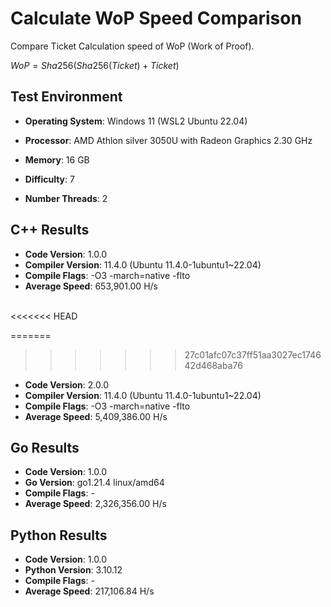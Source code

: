 # Calculate WoP Speed Comparison

Compare Ticket Calculation speed of WoP (Work of Proof).

$WoP = Sha256(Sha256(Ticket) + Ticket)$

## Test Environment

- **Operating System**: Windows 11 (WSL2 Ubuntu 22.04)
- **Processor**: AMD Athlon silver 3050U with Radeon Graphics 2.30 GHz
- **Memory**: 16 GB

- **Difficulty**: 7
- **Number Threads**: 2

## C++ Results

- **Code Version**: 1.0.0
- **Compiler Version**: 11.4.0 (Ubuntu 11.4.0-1ubuntu1~22.04)
- **Compile Flags**: -O3 -march=native -flto
- **Average Speed**: 653,901.00 H/s 
</br>
<<<<<<< HEAD

=======
>>>>>>> 27c01afc07c37ff51aa3027ec174642d468aba76
- **Code Version**: 2.0.0
- **Compiler Version**: 11.4.0 (Ubuntu 11.4.0-1ubuntu1~22.04)
- **Compile Flags**: -O3 -march=native -flto
- **Average Speed**: 5,409,386.00 H/s

## Go Results

- **Code Version**: 1.0.0
- **Go Version**: go1.21.4 linux/amd64
- **Compile Flags**: -
- **Average Speed**: 2,326,356.00 H/s


## Python Results

- **Code Version**: 1.0.0
- **Python Version**: 3.10.12
- **Compile Flags**: -
- **Average Speed**: 217,106.84 H/s